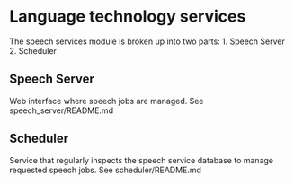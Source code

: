 Language technology services
============================

The speech services module is broken up into two parts:
    1. Speech Server
    2. Scheduler

Speech Server
-------------

Web interface where speech jobs are managed.
See speech_server/README.md

Scheduler
---------

Service that regularly inspects the speech service database to manage requested speech jobs.
See scheduler/README.md

